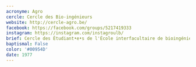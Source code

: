 ```yaml
---
acronyme: Agro
cercle: Cercle des Bio-ingénieurs
website: http://cercle-agro.be/
facebook: https://facebook.com/groups/5217419333
instagram: https://instagram.com/instagroulb/
brief: Cercle des Étudiant•e•s de l'École interfacultaire de bioingénieurs
baptismal: False
color: '#00954D'
date: 1977
---
```


